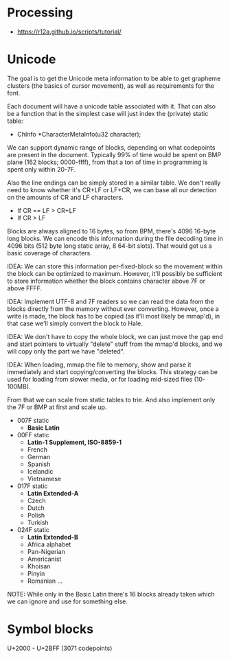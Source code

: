 # Processing

- https://r12a.github.io/scripts/tutorial/

# Unicode

The goal is to get the Unicode meta information to be able to get grapheme clusters (the basics of cursor movement), as well as requirements for the font.

Each document will have a unicode table associated with it. That can also be a function that in the simplest case will just index the (private) static table:

- ChInfo *CharacterMetaInfo(u32 character);

We can support dynamic range of blocks, depending on what codepoints are present in the document.
Typically 99% of time would be spent on BMP plane (162 blocks; 0000-ffff), from that a ton of time in programming is spent only within 20-7F.

Also the line endings can be simply stored in a similar table. We don't really need to know whether it's CR+LF or LF+CR, we can base all our detection on the amounts of CR and LF characters.

- If CR == LF > CR+LF
- If CR > LF

Blocks are always aligned to 16 bytes, so from BPM, there's 4096 16-byte long blocks. We can encode this information during the file decoding time in 4096 bits (512 byte long static array, 8 64-bit slots). That would get us a basic coverage of characters.

IDEA: We can store this information per-fixed-block so the movement within the block can be optimized to maximum. However, it'll possibly be sufficient to store information whether the block contains character above 7F or above FFFF.

IDEA: Implement UTF-8 and 7F readers so we can read the data from the blocks directly from the memory without ever converting. However, once a write is made, the block has to be copied (as it'll most likely be mmap'd), in that case we'll simply convert the block to Hale.

IDEA: We don't have to copy the whole block, we can just move the gap end and start pointers to virtually "delete" stuff from the mmap'd blocks, and we will copy only the part we have "deleted".

IDEA: When loading, mmap the file to memory, show and parse it immediately and start copying/converting the blocks. This strategy can be used for loading from slower media, or for loading mid-sized files (10-100MB).

From that we can scale from static tables to trie. And also implement only the 7F or BMP at first and scale up.

- 007F static
	- **Basic Latin**
- 00FF static 
	- **Latin-1 Supplement, ISO-8859-1**
	- French
    - German
    - Spanish
    - Icelandic
    - Vietnamese
- 017F static
	- **Latin Extended-A**
    - Czech
    - Dutch
    - Polish
    - Turkish
- 024F static
	- **Latin Extended-B**
    - Africa alphabet
    - Pan-Nigerian
    - Americanist
    - Khoisan
    - Pinyin
    - Romanian
...

NOTE: While only in the Basic Latin there's 16 blocks already taken which we can ignore and use for something else.

# Symbol blocks

U+2000 - U+2BFF (3071 codepoints)